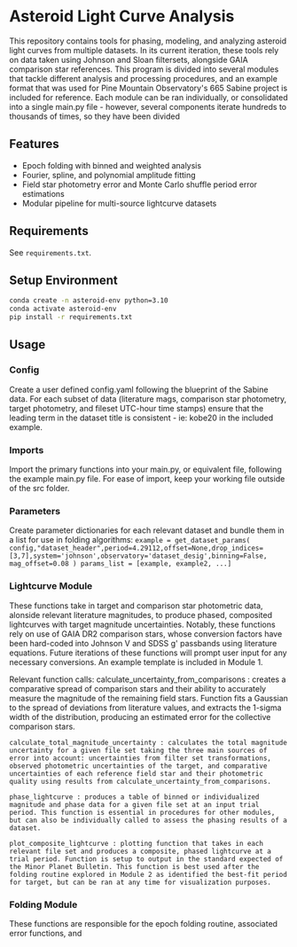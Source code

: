 # Asteroid Light Curve Analysis

This repository contains tools for phasing, modeling, and analyzing asteroid light curves from multiple datasets. In its current iteration, these tools rely on data taken using Johnson and Sloan filtersets, alongside GAIA comparison star references. This program is divided into several modules that tackle different analysis and processing procedures, and an example format that was used for Pine Mountain Observatory's 665 Sabine project is included for reference. Each module can be ran individually, or consolidated into a single main.py file - however, several components iterate hundreds to thousands of times, so they have been divided

## Features
- Epoch folding with binned and weighted analysis
- Fourier, spline, and polynomial amplitude fitting
- Field star photometry error and Monte Carlo shuffle period error estimations
- Modular pipeline for multi-source lightcurve datasets

## Requirements
See `requirements.txt`.

## Setup Environment
```bash
conda create -n asteroid-env python=3.10
conda activate asteroid-env
pip install -r requirements.txt
```

## Usage
### Config
Create a user defined config.yaml following the blueprint of the Sabine data. For each subset of data (literature mags, comparison star photometry, target photometry, and fileset UTC-hour time stamps) ensure that the leading term in the dataset title is consistent - ie: kobe20 in the included example.

### Imports
Import the primary functions into your main.py, or equivalent file, following the example main.py file. For ease of import, keep your working file outside of the src folder.

### Parameters
Create parameter dictionaries for each relevant dataset and bundle them in a list for use in folding algorithms:
    ```example = get_dataset_params(
        config,"dataset_header",period=4.29112,offset=None,drop_indices=[3,7],system='johnson',observatory='dataset_desig',binning=False, mag_offset=0.08
        )
    params_list = [example, example2, ...]```

### Lightcurve Module
These functions take in target and comparison star photometric data, alonside relevant literature magnitudes, to produce phased, composited lightcurves with target magnitude uncertainties. Notably, these functions rely on use of GAIA DR2 comparison stars, whose conversion factors have been hard-coded into Johnson V and SDSS g' passbands using literature equations. Future iterations of these functions will prompt user input for any necessary conversions. An example template is included in Module 1.

Relevant function calls:
    calculate_uncertainty_from_comparisons : creates a comparative spread of comparison stars and their ability to accurately measure the magnitude of the remaining field stars. Function fits a Gaussian to the spread of deviations from literature values, and extracts the 1-sigma width of the distribution, producing an estimated error for the collective comparison stars.
    
    calculate_total_magnitude_uncertainty : calculates the total magnitude uncertainty for a given file set taking the three main sources of error into account: uncertainties from filter set transformations, observed photometric uncertainties of the target, and comparative uncertainties of each reference field star and their photometric quality using results from calculate_uncertainty_from_comparisons.

    phase_lightcurve : produces a table of binned or individualized magnitude and phase data for a given file set at an input trial period. This function is essential in procedures for other modules, but can also be individually called to assess the phasing results of a dataset.

    plot_composite_lightcurve : plotting function that takes in each relevant file set and produces a composite, phased lightcurve at a trial period. Function is setup to output in the standard expected of the Minor Planet Bulletin. This function is best used after the folding routine explored in Module 2 as identified the best-fit period for target, but can be ran at any time for visualization purposes.

### Folding Module
These functions are responsible for the epoch folding routine, associated error functions, and 
